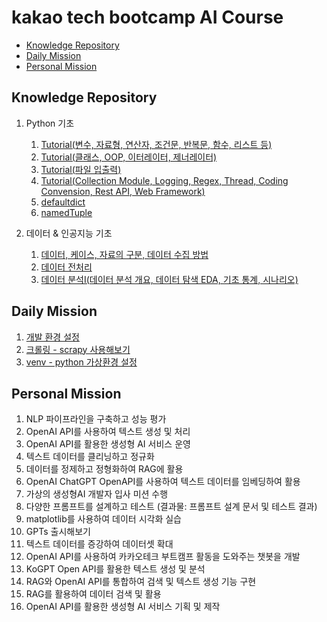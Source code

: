 # kakao tech bootcamp AI Course

  - [Knowledge Repository](#knowledge-repository)
  - [Daily Mission](#daily-mission)
  - [Personal Mission](#personal-mission)


## Knowledge Repository

1. Python 기초
    1. [Tutorial(변수, 자료형, 연산자, 조건문, 반복문, 함수, 리스트 등)](knowledgeRepository/tutorial_part_one.md)
    2. [Tutorial(클래스, OOP, 이터레이터, 제너레이터)](knowledgeRepository/tutorial_part_two.md)
    3. [Tutorial(파일 입출력)](knowledgeRepository/tutorial_part_three.md)
    4. [Tutorial(Collection Module, Logging, Regex, Thread, Coding Convension, Rest API, Web Framework)](knowledgeRepository/tutorial_part_four.md)
    5. [defaultdict](knowledgeRepository/try_defaultdicti.md)
    6. [namedTuple](knowledgeRepository/namedtuple.md)

1. 데이터 & 인공지능 기초
    1. [데이터, 케이스, 자료의 구분, 데이터 수집 방법](knowledgeRepository/tutorial_part_five.md)
    2. [데이터 전처리](/knowledgeRepository/data_preprocessing.md)
    3. [데이터 분석Ⅰ(데이터 분석 개요, 데이터 탐색 EDA, 기초 통계, 시나리오)](knowledgeRepository/data_analysis_part_one.md)

## Daily Mission

1. [개발 환경 설정](PersonalMissions/setting_up_the_development_environment.md)
2. [크롤링 - scrapy 사용해보기](PersonalMissions/try_to_use_scrapy.md)
3. [venv - python 가상환경 설정](PersonalMissions/try_venv.md)


## Personal Mission

1. NLP 파이프라인을 구축하고 성능 평가
2. OpenAI API를 사용하여 텍스트 생성 및 처리
3. OpenAI API를 활용한 생성형 AI 서비스 운영
4. 텍스트 데이터를 클리닝하고 정규화
5. 데이터를 정제하고 정형화하여 RAG에 활용
6. OpenAI ChatGPT OpenAPI를 사용하여 텍스트 데이터를 임베딩하여 활용
7. 가상의 생성형AI 개발자 입사 미션 수행
8. 다양한 프롬프트를 설계하고 테스트 (결과물: 프롬프트 설계 문서 및 테스트 결과)
9. matplotlib를 사용하여 데이터 시각화 실습
10. GPTs 출시해보기
11. 텍스트 데이터를 증강하여 데이터셋 확대
12. OpenAI API를 사용하여 카카오테크 부트캠프 활동을 도와주는 챗봇을 개발
13. KoGPT Open API를 활용한 텍스트 생성 및 분석
14. RAG와 OpenAI API를 통합하여 검색 및 텍스트 생성 기능 구현
15. RAG를 활용하여 데이터 검색 및 활용
16. OpenAI API를 활용한 생성형 AI 서비스 기획 및 제작